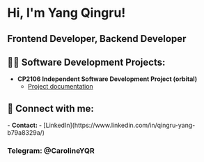 <h1>Hi, I'm Yang Qingru! <br/>
 <h2>Frontend Developer, Backend Developer</h2>

<h2>👨‍💻 Software Development Projects:</h2>

- <b>CP2106 Independent Software Development Project (orbital)</b>
  - [Project documentation](https://docs.google.com/document/d/1F3W8ka9xe_BGrIdiUoCCKhu5Ai2b2PYirZL5iD9_f7w/edit?usp=sharing)

<h2> 🤳 Connect with me:</h2>
- <b>Contact: </b>
  - [LinkedIn](https://www.linkedin.com/in/qingru-yang-b79a8329a/)
  <h3>Telegram: @CarolineYQR</h3>




<!--
**caroline1233456/caroline1233456** is a ✨ _special_ ✨ repository because its `README.md` (this file) appears on your GitHub profile.

Here are some ideas to get you started:

- 🔭 I’m currently working on ...
- 🌱 I’m currently learning ...
- 👯 I’m looking to collaborate on ...
- 🤔 I’m looking for help with ...
- 💬 Ask me about ...
- 📫 How to reach me: ...
- 😄 Pronouns: ...
- ⚡ Fun fact: ...
-->
